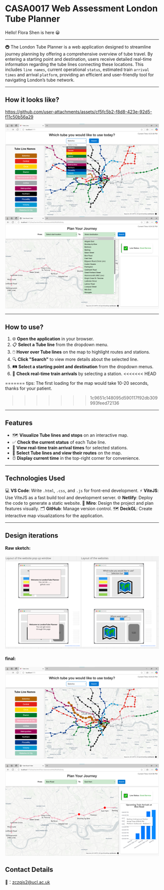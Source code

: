 # CASA0017 Web Assessment London Tube Planner

Hello! Flora Shen is here 😀

---
🚇 The London Tube Planner is a web application designed to streamline journey planning by offering a comprehensive overview of tube travel. By entering a starting point and destination, users receive detailed real-time information regarding the tube lines connecting these locations. This includes `line names`, current operational `status`, estimated train `arrival times` and arrival `platform`, providing an efficient and user-friendly tool for navigating London’s tube network.

---

## How it looks like?

https://github.com/user-attachments/assets/cf5fc5b2-f8d8-423e-92d5-f11c50b56a29


![](https://raw.githubusercontent.com/JY-SHENNNN/casa0017-web-assessment/refs/heads/main/Group%20Report/src/index2.png)
![](https://raw.githubusercontent.com/JY-SHENNNN/casa0017-web-assessment/refs/heads/main/Group%20Report/src/line2.png)

---
## How to use?
1. 🌐 **Open the application** in your browser.
2. 📋 **Select a Tube line** from the dropdown menu.
3. 🖱️ **Hover over Tube lines** on the map to highlight routes and stations.
4. 🔍 **Click "Search"** to view more details about the selected line.
5. 🛤️ **Select a starting point and destination** from the dropdown menus.
6. 🚉 **Check real-time train arrivals** by selecting a station.
<<<<<<< HEAD

=======
tips: The first loading for the map would take 10-20 seconds, thanks for your patient.
>>>>>>> 1c9651c148095d590117f92db309993feed72136

---
## Features
- 🗺️ **Visualize Tube lines and stops** on an interactive map.
- ✅ **Check the current status** of each Tube line.
- 🚉 **View real-time train arrival times** for selected stations.
- 📍  **Select Tube lines and view their routes** on the map.
- ⏰ **Display current time** in the top-right corner for convenience.

---
## Technologies Used
💻 **VS Code**: Write `.html`, `.css`, and `.js` for front-end development.
⚡ **ViteJS**: Use ViteJS as a fast build tool and development server.
🌐 **Netlify**: Deploy the code to generate a static website.
🎨 **Miro**: Design the project and plan features visually.
🗂️ **GitHub**: Manage version control.
🗺️ **DeckGL**: Create interactive map visualizations for the application.



---

## Design iterations

#### Raw sketch:
![](https://raw.githubusercontent.com/JY-SHENNNN/casa0017-web-assessment/refs/heads/main/Group%20Report/src/website%20layout.png)

#### final:
![](https://raw.githubusercontent.com/JY-SHENNNN/casa0017-web-assessment/refs/heads/main/Group%20Report/src/index1.png)

![](https://raw.githubusercontent.com/JY-SHENNNN/casa0017-web-assessment/refs/heads/main/Group%20Report/src/line3.png)


##  Contact Details
📧：zczqjs2@ucl.ac.uk
